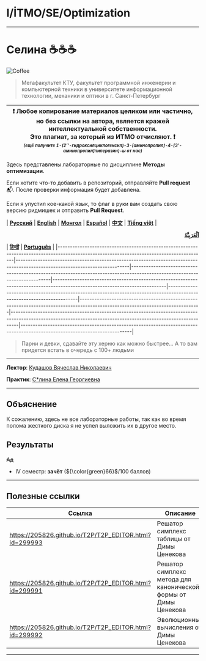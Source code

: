 # I/İTMO/SE/Optimization

---
# Селина :coffee::coffee::coffee:
![Coffee](/img/gifs/Selina.gif)
> Мегафакультет КТУ, факультет программной инженерии и компьютерной техники в университете информационной технологии, механики и оптики в г. Санкт-Петербург

| :exclamation: <b>Любое копирование материалов целиком или частично,<br>но без ссылки на автора, является кражей интеллектуальной собственности.<br>Это плагиат, за который из ИТМО отчисляют.</b> :exclamation:<br><sub><sup><i>(ещё получите 1-(2’’-гидроксилциклогексил)-3-[аминопропил]-4-[3’-аминопропил]пиперазин)-ы от нас)</sup></sub></b> |
|---------------------------------------------------------------------------------------------------------------------------------------------------------------------------------------------------------------------------------------------------------------------------------------------------------------------------------------------------|

Здесь представлены лабораторные по дисциплине **Методы оптимизации**.

Если хотите что-то добавить в репозиторий, отправляйте **Pull request** :mailbox_with_mail:. После проверки информация будет добавлена.

Если я упустил кое-какой язык, то флаг в руки вам создать свою версию ридмишек и отправить **Pull Request**.

| [<strong>Русский</strong>](https://github.com/XVIIStarPlatinum/itmo/blob/master/Software%20Engineering/Optimization%20Methods/README.md) | [<strong>English</strong>](https://github.com/XVIIStarPlatinum/itmo/blob/master/Software%20Engineering/Optimization%20Methods/.docs/README_EN.md) | [<strong>Монгол</strong>](https://github.com/XVIIStarPlatinum/itmo/blob/master/Software%20Engineering/Optimization%20Methods/.docs/README_MN.md) | [<strong>Español</strong>](https://github.com/XVIIStarPlatinum/itmo/blob/master/Software%20Engineering/Optimization%20Methods/.docs/README_ES.md) | [<strong>中文</strong>](https://github.com/XVIIStarPlatinum/itmo/blob/master/Software%20Engineering/Optimization%20Methods/.docs/README_CN.md) | [<strong>Tiếng việt</strong>](https://github.com/XVIIStarPlatinum/itmo/blob/master/Software%20Engineering/Optimization%20Methods/.docs/README_VN.md) | [<strong><p dir="rtl" lang="ar">اَلْعَرَبِيَّةُ</p></strong>](https://github.com/XVIIStarPlatinum/itmo/blob/master/Software%20Engineering/Optimization%20Methods/.docs/README_AR.md) | [<strong>हिन्दी</strong>](https://github.com/XVIIStarPlatinum/itmo/blob/master/Software%20Engineering/Optimization%20Methods/.docs/README_IN.md) | [<strong>Português</strong>](https://github.com/XVIIStarPlatinum/itmo/blob/master/Software%20Engineering/Optimization%20Methods/.docs/README_PT.md) |
|------------------------------------------------------------------------------------------------------------------------------------------|----------------------------------------------------------------------------------------------------------------------------|---------------------------------------------------------------------------------------------------------------------------|----------------------------------------------------------------------------------------------------------------------------|-----------------------------------------------------------------------------------------------------------------------|-------------------------------------------------------------------------------------------------------------------------------|---------------------------------------------------------------------------------------------------------------------------------------------------------------|---------------------------------------------------------------------------------------------------------------------------|

> Парни и девки, сдавайте эту херню как можно быстрее... А то вам придется встать в очередь с 100+ людьми
---
**Лектор**: [Кудашов Вячеслав Николаевич](https://my.itmo.ru/persons/165409)

**Практик**: [С*лина Елена Георгиевна](https://my.itmo.ru/persons/165442)

---

## Объяснение
К сожалению, здесь не все лабораторные работы, так как во время полома жесткого диска я не успел выложить их в другое место.
## Результаты
<s>Ад</s>
- IV семестр: **зачёт** (${\color{green}66}$/100 баллов)
---

## Полезные ссылки <a name="links"></a>
| Ссылка                                                 | Описание                                                        |
|--------------------------------------------------------|-----------------------------------------------------------------|
| https://205826.github.io/T2P/T2P_EDITOR.html?id=299993 | Решатор симплекс таблицы от Димы Ценекова                       |
| https://205826.github.io/T2P/T2P_EDITOR.html?id=299991 | Решатор симплекс метода для канонической формы от Димы Ценекова |
| https://205826.github.io/T2P/T2P_EDITOR.html?id=299992 | Эволюционные вычисления от Димы Ценекова                        |

---